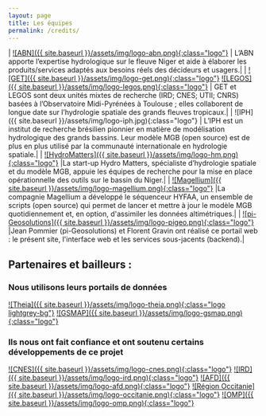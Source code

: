 ```yaml
---
layout: page
title: Les équipes
permalink: /credits/
---
```

| [![ABN]({{ site.baseurl }}/assets/img/logo-abn.png){:class="logo"}](http://www.abn.ne) | L’ABN  apporte l’expertise hydrologique sur le fleuve Niger et aide à élaborer les produits/services  adaptés aux besoins réels des décideurs et usagers.|
| [![GET]({{ site.baseurl }}/assets/img/logo-get.png){:class="logo"}](https://www.get.omp.eu/) [![LEGOS]({{ site.baseurl }}/assets/img/logo-legos.png){:class="logo"}](http://www.legos.obs-mip.fr/) | GET et  LEGOS sont deux unités mixtes de recherche (IRD; CNES; UTII; CNRS) basées à  l’Observatoire Midi-Pyrénées à Toulouse  ; elles collaborent de longue date sur l’hydrologie spatiale des grands fleuves tropicaux.|
| ![IPH]({{ site.baseurl }}/assets/img/logo-iph.jpg){:class="logo"} | L’IPH est un institut de recherche brésilien pionnier en matière de modélisation hydrologique des grands bassins. Leur modèle MGB (open source) est de plus en plus utilisé par la communauté internationale en hydrologie spatiale.|
| [![HydroMatters]({{ site.baseurl }}/assets/img/logo-hm.png){:class="logo"}](http://hydro-matters.fr) |La start-up Hydro Matters, spécialiste d’hydrologie spatiale et du modèle MGB, appuie les équipes de recherche pour la mise en place opérationnelle des outils sur le bassin du Niger.|
| [![Magellium]({{ site.baseurl }}/assets/img/logo-magellium.png){:class="logo"}](https://www.magellium.com/) |La compagnie Magellium a développé le séquenceur HYFAA, un ensemble de scripts (open source) qui permet de lancer et mettre à jour le modèle MGB quotidiennement et, en option, d'assimiler les données altimétriques.|
| [![pi-Geosolutions]({{ site.baseurl }}/assets/img/logo-pigeo.png){:class="logo"}](http://pi-geosolutions.fr) |Jean Pommier (pi-Geosolutions) et Florent Gravin ont réalisé ce portail web : le présent site, l'interface web et les services sous-jacents (backend).|

## Partenaires et bailleurs : 


### Nous utilisons leurs portails de données  
[![Theia]({{ site.baseurl }}/assets/img/logo-theia.png){:class="logo lightgrey-bg"}](https://www.theia-land.fr)
[![GSMAP]({{ site.baseurl }}/assets/img/logo-gsmap.png){:class="logo"}](https://sharaku.eorc.jaxa.jp/GSMaP_NOW/index.htm)

### Ils nous ont fait confiance et ont soutenu certains développements de ce projet

[![CNES]({{ site.baseurl }}/assets/img/logo-cnes.png){:class="logo"}](https://cnes.fr)
[![IRD]({{ site.baseurl }}/assets/img/logo-ird.png){:class="logo"}](https://www.ird.fr/)
[![AFD]({{ site.baseurl }}/assets/img/logo-afd.png){:class="logo"}](https://www.afd.fr)
[![Région Occitanie]({{ site.baseurl }}/assets/img/logo-occitanie.png){:class="logo"}](https://www.laregion.fr/)
[![OMP]({{ site.baseurl }}/assets/img/logo-omp.png){:class="logo"}](https://www.omp.eu/)
